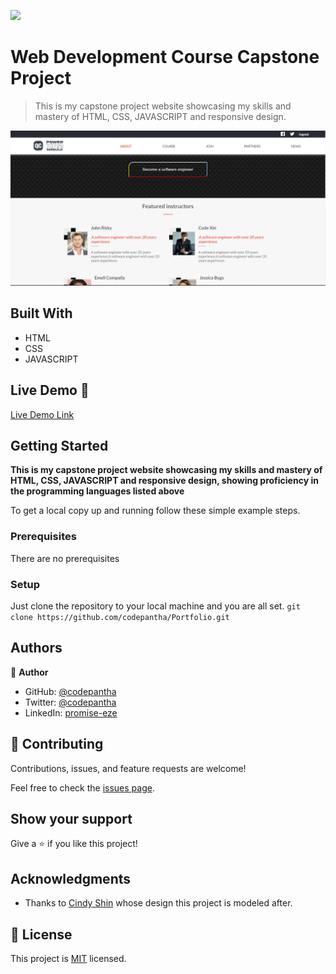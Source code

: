 ![](https://img.shields.io/badge/Microverse-blueviolet)

# Web Development Course Capstone Project

> This is my capstone project website showcasing my skills and mastery of HTML, CSS, JAVASCRIPT and responsive design.

![Capstone project](img/codeniversity_desktop2.PNG)


## Built With

- HTML
- CSS
- JAVASCRIPT

## Live Demo 🔗

[Live Demo Link](https://codepantha.github.io/capstone-project-1/)


## Getting Started

**This is my capstone project website showcasing my skills and mastery of HTML, CSS, JAVASCRIPT and responsive design, showing proficiency in the programming languages listed above**

To get a local copy up and running follow these simple example steps.

### Prerequisites
There are no prerequisites

### Setup
Just clone the repository to your local machine and you are all set.
`git clone https://github.com/codepantha/Portfolio.git`



## Authors

👤 **Author**

- GitHub: [@codepantha](https://github.com/codepantha)
- Twitter: [@codepantha](https://twitter.com/codepantha)
- LinkedIn: [promise-eze](https://linkedin.com/in/promise-eze)

## 🤝 Contributing

Contributions, issues, and feature requests are welcome!

Feel free to check the [issues page](../../issues/).

## Show your support

Give a ⭐️ if you like this project!

## Acknowledgments

- Thanks to [Cindy Shin](https://www.behance.net/adagio07) whose design this project is modeled after.

## 📝 License

This project is [MIT](./MIT.md) licensed.
